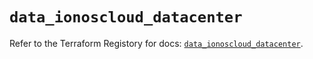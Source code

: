 # `data_ionoscloud_datacenter`

Refer to the Terraform Registory for docs: [`data_ionoscloud_datacenter`](https://registry.terraform.io/providers/ionos-cloud/ionoscloud/6.4.3/docs/data-sources/datacenter).
